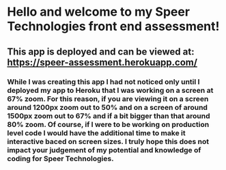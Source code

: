 # Hello and welcome to my Speer Technologies front end assessment!
## This app is deployed and can be viewed at: https://speer-assessment.herokuapp.com/

### While I was creating this app I had not noticed only until I deployed my app to Heroku that I was working on a screen at 67% zoom. For this reason, if you are viewing it on a screen around 1200px zoom out to 50% and on a screen of around 1500px zoom out to 67% and if a bit bigger than that around 80% zoom. Of course, if I were to be working on production level code I would have the additional time to make it interactive baced on screen sizes. I truly hope this does not impact your judgement of my potential and knowledge of coding for Speer Technologies.